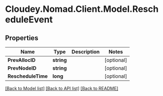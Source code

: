 # Cloudey.Nomad.Client.Model.RescheduleEvent

## Properties

Name | Type | Description | Notes
------------ | ------------- | ------------- | -------------
**PrevAllocID** | **string** |  | [optional] 
**PrevNodeID** | **string** |  | [optional] 
**RescheduleTime** | **long** |  | [optional] 

[[Back to Model list]](../README.md#documentation-for-models) [[Back to API list]](../README.md#documentation-for-api-endpoints) [[Back to README]](../README.md)

